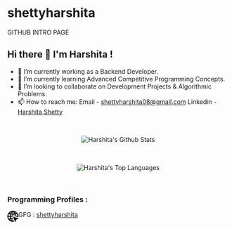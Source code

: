 # shettyharshita
GITHUB INTRO PAGE
## Hi there 👋 I'm Harshita !

- 🔭 I’m currently working as a Backend Developer.
- 🌱 I’m currently learning Advanced Competitive Programming Concepts.
- 👯 I’m looking to collaborate on Development Projects & Algorithmic Problems.
- 📫 How to reach me: Email - [shettyharshita08@gmail.com](mailto:shettyharshita08@gmail.com) Linkedin - [Harshita Shetty](https://www.linkedin.com/in/harshita-shesh-shetty/)

<br>
<p align="center">
<img align="center" src="https://github-readme-stats.vercel.app/api?username=shettyharshita&&show_icons=true" alt="Harshita's Github Stats">
</p>
<br>
<p align="center">
<img align="center" src="https://github-readme-stats.vercel.app/api/top-langs/?username=shettyharshita" alt="Harshita's Top Languages">
</p>
<br>




 

### Programming Profiles :


<img align="left" alt="harshita-shetty | Twitter" width="25px" src="https://github.com/JayeshShelar/JayeshShelar/blob/master/assets/web.png" /> GFG : [shettyharshita](https://www.geeksforgeeks.org/user/harshitashetty08/)

</br>





